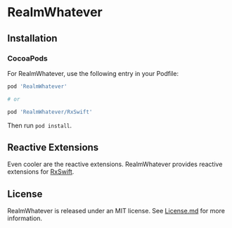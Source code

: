 # RealmWhatever

## Installation

### CocoaPods

For RealmWhatever, use the following entry in your Podfile:

```rb
pod 'RealmWhatever'

# or

pod 'RealmWhatever/RxSwift'
```

Then run `pod install`.

## Reactive Extensions

Even cooler are the reactive extensions. RealmWhatever provides reactive extensions for
[RxSwift](https://github.com/ReactiveX/RxSwift).

## License

RealmWhatever is released under an MIT license. See [License.md](License.md) for more information.
